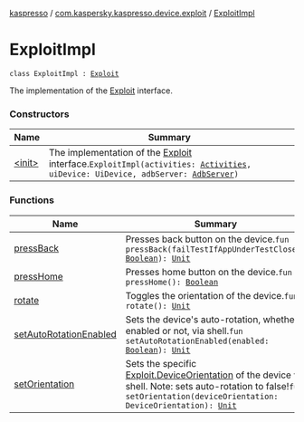[kaspresso](../../index.md) / [com.kaspersky.kaspresso.device.exploit](../index.md) / [ExploitImpl](./index.md)

# ExploitImpl

`class ExploitImpl : `[`Exploit`](../-exploit/index.md)

The implementation of the [Exploit](../-exploit/index.md) interface.

### Constructors

| Name | Summary |
|---|---|
| [&lt;init&gt;](-init-.md) | The implementation of the [Exploit](../-exploit/index.md) interface.`ExploitImpl(activities: `[`Activities`](../../com.kaspersky.kaspresso.device.activities/-activities/index.md)`, uiDevice: UiDevice, adbServer: `[`AdbServer`](../../com.kaspersky.kaspresso.device.server/-adb-server/index.md)`)` |

### Functions

| Name | Summary |
|---|---|
| [pressBack](press-back.md) | Presses back button on the device.`fun pressBack(failTestIfAppUnderTestClosed: `[`Boolean`](https://kotlinlang.org/api/latest/jvm/stdlib/kotlin/-boolean/index.html)`): `[`Unit`](https://kotlinlang.org/api/latest/jvm/stdlib/kotlin/-unit/index.html) |
| [pressHome](press-home.md) | Presses home button on the device.`fun pressHome(): `[`Boolean`](https://kotlinlang.org/api/latest/jvm/stdlib/kotlin/-boolean/index.html) |
| [rotate](rotate.md) | Toggles the orientation of the device.`fun rotate(): `[`Unit`](https://kotlinlang.org/api/latest/jvm/stdlib/kotlin/-unit/index.html) |
| [setAutoRotationEnabled](set-auto-rotation-enabled.md) | Sets the device's auto-rotation, whether it enabled or not, via shell.`fun setAutoRotationEnabled(enabled: `[`Boolean`](https://kotlinlang.org/api/latest/jvm/stdlib/kotlin/-boolean/index.html)`): `[`Unit`](https://kotlinlang.org/api/latest/jvm/stdlib/kotlin/-unit/index.html) |
| [setOrientation](set-orientation.md) | Sets the specific [Exploit.DeviceOrientation](../-exploit/-device-orientation/index.md) of the device via shell. Note: sets auto-rotation to false!`fun setOrientation(deviceOrientation: DeviceOrientation): `[`Unit`](https://kotlinlang.org/api/latest/jvm/stdlib/kotlin/-unit/index.html) |
